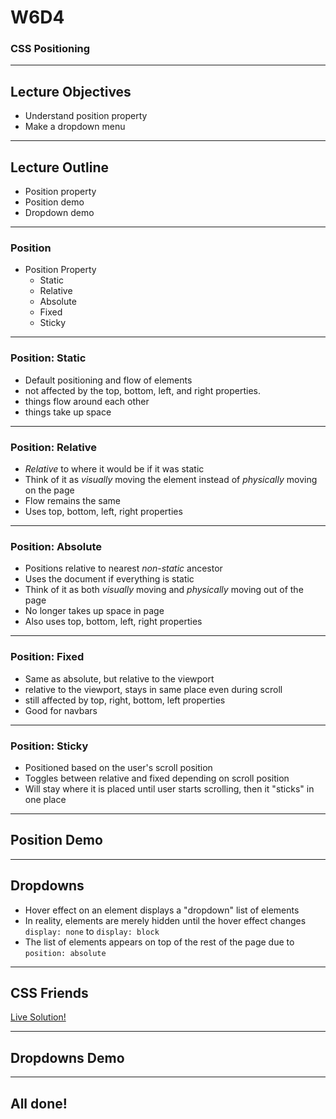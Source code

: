 # W6D4

### CSS Positioning

---

## Lecture Objectives

* Understand position property
* Make a dropdown menu

---

## Lecture Outline

* Position property
* Position demo
* Dropdown demo

---

### Position

+ Position Property
  + Static
  + Relative
  + Absolute
  + Fixed
  + Sticky

---

### Position: Static

* Default positioning and flow of elements
* not affected by the top, bottom, left, and right properties.
* things flow around each other
* things take up space

---

### Position: Relative

* _Relative_ to where it would be if it was static
* Think of it as _visually_ moving the element instead of _physically_ moving on the page
* Flow remains the same
* Uses top, bottom, left, right properties

---

### Position: Absolute

* Positions relative to nearest _non-static_ ancestor
* Uses the document if everything is static
* Think of it as both _visually_ moving and _physically_ moving out of the page
* No longer takes up space in page
* Also uses top, bottom, left, right properties

---

### Position: Fixed

* Same as absolute, but relative to the viewport
* relative to the viewport, stays in same place even during scroll
* still affected by top, right, bottom, left properties
* Good for navbars

---

### Position: Sticky


* Positioned based on the user's scroll position
* Toggles between relative and fixed depending on scroll position
* Will stay where it is placed until user starts scrolling, then it "sticks" in one place


---

## Position Demo

---

## Dropdowns

* Hover effect on an element displays a "dropdown" list of elements
* In reality, elements are merely hidden until the hover effect changes `display: none` to `display: block`
* The list of elements appears on top of the rest of the page due to `position: absolute`

---

## CSS Friends

[Live Solution!](http://appacademy.github.io/css-friends/solution/05-cats.html)

---

## Dropdowns Demo

---

## All done!